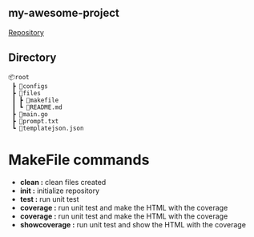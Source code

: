 ## my-awesome-project

[Repository](https://github.com/FrancoPersonal/golang-template-example)


## Directory
``` batch
📦root
 ┣ 📂configs
 ┣ 📂files
 ┃ ┣ 📜makefile
 ┃ ┗ 📜README.md
 ┣ 📜main.go
 ┣ 📜prompt.txt
 ┗ 📜templatejson.json
 ```

 # MakeFile commands

- **clean :** clean files created
- **init :** initialize repository
- **test :** run unit test
- **coverage :** run unit test and make the HTML with the coverage
- **coverage :** run unit test and make the HTML with the coverage
- **showcoverage :** run unit test and show the HTML with the coverage
